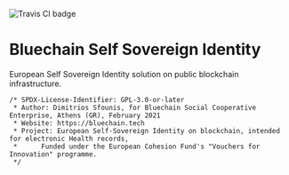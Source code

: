 ![Travis CI badge](https://travis-ci.com/d-sfounis/bluechain_SSI.svg?branch=main)
# Bluechain Self Sovereign Identity
European Self Sovereign Identity solution on public blockchain infrastructure.

```
/* SPDX-License-Identifier: GPL-3.0-or-later
 * Author: Dimitrios Sfounis, for Bluechain Social Cooperative Enterprise, Athens (GR), February 2021
 * Website: https://bluechain.tech
 * Project: European Self-Sovereign Identity on blockchain, intended for electronic Health records,
 *      Funded under the European Cohesion Fund's "Vouchers for Innovation" programme.
 */
 ```
